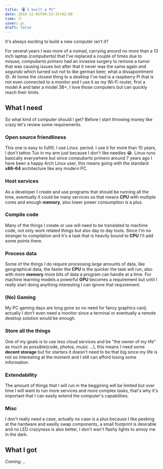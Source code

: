 ```yaml
---
title: "🖥 I built a PC"
date: 2018-12-05T09:53:37+02:00
time: 🕙
cover: pc
draft: false
---
```


It's always exciting to build a new computer isn't it?

<!--more-->
For several years I was more of a nomad, carrying around no more than a 13 inch laptop _(compuberto)_ that I've replaced a couple of times due to misuse, _compuberto primero_ had an invasive surgery to remove a tumor that was causing issues but after that it never was the same again and _segundo_ which turned out not to like german beer, what a dissapointment 😞. At home the closest thing to a desktop I've had is a raspberry Pi that is not even connected to a monitor and I use it as my Wi-Fi router, first a model A and later a model 3B+, I love those computers but can quickly reach their limits.

## What I need
So what kind of computer should I get? Before I start throwing money like crazy let's review some requirements.

### Open source friendliness
This one is easy to fulfill, I use Linux. period. I use it for more than 10 years, I don't tattoo Tux in my arm just because I don't like needles 😂. Linux runs basically everywhere but since _compuberto primero_ around 7 years ago I have been a happy Arch Linux user, this means going with the standard **x86-64** architecture like any modern PC.
### Host services
As a developer I create and use programs that should be running all the time, eventually it could be many services so that means **CPU** with multiple cores and enough **memory**, also lower power consumption is a plus.
### Compile code
Many of the things I create or use will need to be translated to machine code, not only work related things but also day to day tools. Since I'm no stranger to compilation and it's a task that is heavily bound to **CPU** I'll add some points there.
### Process data
Some of the things I do require processing large amounts of data, like geographical data, the faster the **CPU** is the quicker the task will run, also with more **memory** more bits of data a program can handle at a time. For machine learning models a powerful **GPU** becomes a requirement but until I really start doing anything interesting I can ignore that requirement.
### (No) Gaming
My PC gaming days are long gone so no need for fancy graphics card, actually I don't even need a monitor since a terminal or eventually a remote desktop solution would be enough.
### Store all the things
One of my goals is to use less cloud services and be "the owner of my life" as much as possible(code, photos, music ...), this means I need some **decent storage** but for starters it doesn't need to be that big since my life is not so interesting at the moment and I still can afford losing some information.
### Extendability
The amount of things that I will run in the beggining will be limited but over time I will want to run more services and more complex tasks, that's why it's important that I can easily extend the computer's capabilities.
### Misc
I don't really need a case, actually no case is a plus because I like peeking at the hardware and easilly swap components, a small footprint is desirable and no LED crazyness is also better, I don't wan't flashy lights to annoy me in the dark.

## What I got
_Coming ..._
